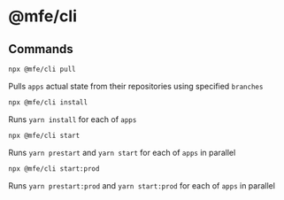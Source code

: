 # @mfe/cli

## Commands

```sh
npx @mfe/cli pull
```

Pulls `apps` actual state from their repositories using specified `branches`

```sh
npx @mfe/cli install
```

Runs `yarn install` for each of `apps`

```sh
npx @mfe/cli start
```

Runs `yarn prestart` and `yarn start` for each of `apps` in parallel

```sh
npx @mfe/cli start:prod
```

Runs `yarn prestart:prod` and `yarn start:prod` for each of `apps` in parallel